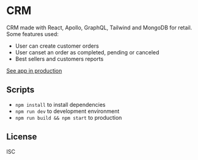 # CRM
CRM made with React, Apollo, GraphQL, Tailwind and MongoDB for retail.
Some features used:
 - User can create customer orders
 - User canset an order as completed, pending or canceled
 - Best sellers and customers reports


[See app in production](https://alg-crm.herokuapp.com)

## Scripts

* `npm install` to install dependencies
* `npm run dev` to development environment
* `npm run build && npm start` to production

## License

ISC

